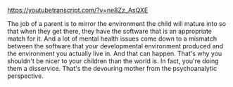 https://youtubetranscript.com/?v=ne8Zz_AsQXE

 The job of a parent is to mirror the environment the child will mature into so that when they get there, they have the software that is an appropriate match for it. And a lot of mental health issues come down to a mismatch between the software that your developmental environment produced and the environment you actually live in. And that can happen. That's why you shouldn't be nicer to your children than the world is. In fact, you're doing them a disservice. That's the devouring mother from the psychoanalytic perspective.